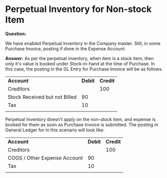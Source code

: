 
# Perpetual Inventory for Non-stock Item



  



**Question:**   

We have enabled Perpetual Inventory in the Company master. Still, in some Purchase Invoice, posting if done in the Expense Account.
  

**Answer:**
As per the perpetual inventory, when item is a stock item, then only it's value is booked under Stock-in-hand at the time of Purchase. In this case, the posting in the GL Entry for Purchase Invoice will be as follows.

|  |  |  |
| --- | --- | --- |
| **Account** | **Debit** | **Credit** |
| Creditors |  | 100 |
| Stock Received but not Billed | 90 |  |
| Tax | 10 |  |
|  |  |  |

Perpetual Inventory doesn't apply on the non-stock item, and expense is booked for them as soon as Purchase Invoice is submitted. The posting in General Ledger for in this scenario will look like:

|  |  |  |
| --- | --- | --- |
| **Account** | **Debit** | **Credit** |
| Creditors |  | 100 |
| COGS / Other Expense Account | 90 |  |
| Tax | 10 |  |
|  |  |  |






